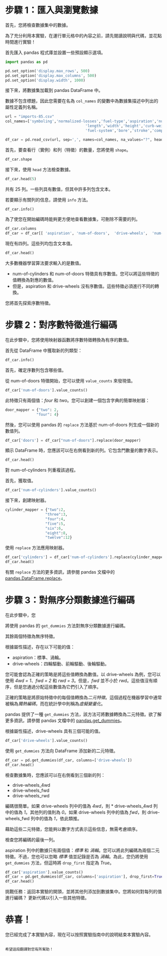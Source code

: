# 步驟 1：匯入與瀏覽數據

首先，您將檢查數據集中的數據。

為了充分利用本實驗，在運行單元格中的內容之前，請先閱讀說明與代碼，並花點時間進行實驗！

首先匯入 pandas 程式庫並設置一些預設顯示選項。
```python
import pandas as pd

pd.set_option('display.max_rows', 500)
pd.set_option('display.max_columns', 500)
pd.set_option('display.width', 1000)
```

接下來，將數據集加載到 pandas DataFrame 中。

數據不包含標題，因此您需要在名為 `col_names` 的變數中為數據集描述中列出的屬性定義列名稱。

```python
url = "imports-85.csv"
col_names=['symboling','normalized-losses','fuel-type','aspiration','num-of-doors','body-style','drive-wheels','engine-location','wheel-base',
                                    'length','width','height','curb-weight','engine-type','num-of-cylinders','engine-size',
                                    'fuel-system','bore','stroke','compression-ratio','horsepower','peak-rpm','city-mpg','highway-mpg','price']

df_car = pd.read_csv(url, sep=',', names=col_names, na_values="?", header=None)
```

首先，要查看行（實例）和列（特徵）的數量，您將使用 `shape`。
```python
df_car.shape
```

接下來，使用 `head` 方法檢查數據。

```python
df_car.head(5)
```

共有 25 列。一些列具有數值，但其中許多列包含文本。

若要顯示有關列的信息，請使用 `info` 方法。

```python
df_car.info()
```

為了使您在開始編碼時能夠更方便地查看數據集，可刪除不需要的列。

```python
df_car.columns
df_car = df_car[[ 'aspiration', 'num-of-doors',  'drive-wheels',  'num-of-cylinders']].copy()
```

現在有四列。這些列均包含文本值。

```python
df_car.head()
```

大多數機器學習算法要求輸入的是數值。

- num-of-cylinders 和 num-of-doors 特徵具有序數值。您可以將這些特徵的值轉換為對應的數值。
- 但是，aspiration 和 drive-wheels 沒有序數值。這些特徵必須進行不同的轉換。

您將首先探索序數特徵。

# 步驟 2：對序數特徵進行編碼

在此步驟中，您將使用映射器函數將序數特徵轉換為有序的數值。

首先從 DataFrame 中獲取新的列類型：

```python
df_car.info()
```

首先，確定序數列包含哪些值。

從 num-of-doors 特徵開始，您可以使用 `value_counts` 來發現值。

```python
df_car['num-of-doors'].value_counts()
```

此特徵只有兩個值：*four* 和 *two*。您可以創建一個包含字典的簡單映射器：

```python
door_mapper = {"two": 2,
              "four": 4}
```

然後，您可以使用 pandas 的 `replace` 方法基於 num-of-doors 列生成一個新的數值列。

```python
df_car['doors'] = df_car["num-of-doors"].replace(door_mapper)
```

顯示 DataFrame 時，您應該可以在右側看到新的列。它包含門數量的數字表示。

```python
df_car.head()
```

對 num-of-cylinders 列重複該過程。

首先，獲取值。

```python
df_car['num-of-cylinders'].value_counts()
```

接下來，創建映射器。

```python
cylinder_mapper = {"two":2,
                  "three":3,
                  "four":4,
                  "five":5,
                  "six":6,
                  "eight":8,
                  "twelve":12}
```

使用 `replace` 方法應用映射器。

```python
df_car['cylinders'] = df_car['num-of-cylinders'].replace(cylinder_mapper)
df_car.head()
```

有關 `replace` 方法的更多資訊，請參閱 pandas 文檔中的 [pandas.DataFrame.replace](https://pandas.pydata.org/pandas-docs/stable/reference/api/pandas.DataFrame.replace.html)。

# 步驟 3：對無序分類數據進行編碼

在此步驟中，您

將使用 pandas 的 `get_dummies` 方法對無序分類數據進行編碼。

其餘兩個特徵為無序特徵。

根據屬性描述，存在以下可能的值：

- aspiration：標準、渦輪。
- drive-wheels：四輪驅動、前輪驅動、後輪驅動。

您可能會認為正確的策略是將這些值轉換為數值。以 drive-wheels 為例，您可以使用 *4wd = 1*、*fwd = 2* 和 *rwd = 3*。但是，*fwd* 並不小於 *rwd*。這些值沒有順序，但是您通過分配這些數值為它們引入了順序。

正確的策略是將原始特徵中的每個值轉換為*二元特徵*。這個過程在機器學習中通常被稱為*獨熱編碼*，而在統計學中則稱為*虛擬變量化*。

pandas 提供了一種 `get_dummies` 方法，該方法可將數據轉換為二元特徵。欲了解更多資訊，請參閱 pandas 文檔中的 [pandas.get_dummies](https://pandas.pydata.org/pandas-docs/stable/reference/api/pandas.get_dummies.html)。

根據屬性描述，drive-wheels 具有三個可能的值。

```python
df_car['drive-wheels'].value_counts()
```

使用 `get_dummies` 方法向 DataFrame 添加新的二元特徵。

```python
df_car = pd.get_dummies(df_car, columns=['drive-wheels'])
df_car.head()
```

檢查數據集時，您應該可以在右側看到三個新的列：

- drive-wheels_4wd
- drive-wheels_fwd
- drive-wheels_rwd

編碼很簡單。如果 drive-wheels 列中的值為 *4wd*，則 * drive-wheels_4wd 列中的值為 *1*。其他列的值則為 *0*。如果 drive-wheels 列中的值為 *fwd*，則 drive-wheels_fwd 列中的值為 *1*，依此類推。

藉助這些二元特徵，您能夠以數字方式表示這些信息，無需考慮順序。

檢查您將編碼的最後一列。

aspiration 列中的數據只有兩個值：*標準* 和 *渦輪*。您可以將此列編碼為兩個二元特徵。不過，您也可以忽略 *標準* 值並記錄是否為 *渦輪*。為此，您仍將使用 `get_dummies` 方法，但這時將 `drop_first` 指定為 *True*。

```python
df_car['aspiration'].value_counts()
df_car = pd.get_dummies(df_car, columns=['aspiration'], drop_first=True)
df_car.head()
```

挑戰任務：返回本實驗的開頭，並將其他列添加到數據集中。您將如何對每列的值進行編碼？ 更新代碼以引入一些其他特徵。

# 恭喜！

您已經完成了本實驗內容，現在可以按照實驗指南中的說明結束本實驗內容。
```

希望這段翻譯對您有所幫助！